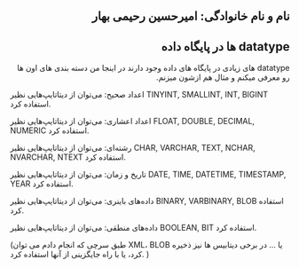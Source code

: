 <h2 dir="rtl">نام و نام خانوادگی: امیرحسین رحیمی بهار</h2>
<h2 dir="rtl">datatype ها در پایگاه داده</h2>
<p dir="rtl">
datatype های زیادی در پایگاه های داده وجود دارند در اینجا من دسته بندی های اون ها رو معرفی میکنم و مثال هم ازشون میزنم.<br>

اعداد صحیح:
می‌توان از دیتاتایپ‌هایی نظیر TINYINT, SMALLINT, INT, BIGINT استفاده کرد.

اعداد اعشاری:
می‌توان از دیتاتایپ‌هایی نظیر FLOAT, DOUBLE, DECIMAL, NUMERIC استفاده کرد.


رشته‌ای:
می‌توان از دیتاتایپ‌هایی نظیر CHAR, VARCHAR, TEXT, NCHAR, NVARCHAR, NTEXT استفاده کرد.

تاریخ و زمان:
می‌توان از دیتاتایپ‌هایی نظیر DATE, TIME, DATETIME, TIMESTAMP, YEAR استفاده کرد.

داده‌های باینری:
می‌توان از دیتاتایپ‌هایی نظیر BINARY, VARBINARY, BLOB استفاده کرد.

داده‌های منطقی:
می‌توان از دیتاتایپ‌هایی نظیر BOOLEAN, BIT استفاده کرد.

(طبق سرچی که انجام دادم می توان XML، BLOB یا ... در برخی دیتابیس ها نیز ذخیره کرد، یا با راه جایگزینی از آنها استفاده کرد. )
</p>
